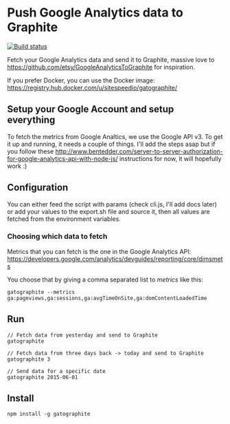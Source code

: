 # Push Google Analytics data to Graphite

[![Build status][travis-image]][travis-url]

Fetch your Google Analytics data and send it to Graphite, massive love to  https://github.com/etsy/GoogleAnalyticsToGraphite for inspiration.

If you prefer Docker, you can use the Docker image: https://registry.hub.docker.com/u/sitespeedio/gatographite/

## Setup your Google Account and setup everything
To fetch the metrics from Google Analtics, we use the Google API v3. To get it up and running, it needs a couple of things. I'll add the steps asap but if you follow these http://www.bentedder.com/server-to-server-authorization-for-google-analytics-api-with-node-js/ instructions for now, it will hopefully work :)

## Configuration
You can either feed the script with params (check cli.js, I'll add docs later) or add your values to the export.sh file and source it, then all values are fetched from the environment variables.

### Choosing which data to fetch
Metrics that you can fetch is the one in the Google Analytics API:
https://developers.google.com/analytics/devguides/reporting/core/dimsmets

You choose that by giving a comma separated list to *metrics* like this:
```
gatographite --metrics ga:pageviews,ga:sessions,ga:avgTimeOnSite,ga:domContentLoadedTime
```

## Run

```
// Fetch data from yesterday and send to Graphite
gatographite
```

```
// Fetch data from three days back -> today and send to Graphite
gatographite 3
```

```
// Send data for a specific date
gatographite 2015-06-01
```

## Install
```
npm install -g gatographite
```



[travis-image]: https://img.shields.io/travis/soulgalore/gatographite.svg?style=flat-square
[travis-url]: https://travis-ci.org/soulgalore/gatographite

